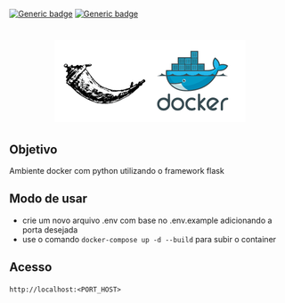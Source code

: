 <div>

[![Generic badge](https://img.shields.io/badge/flask-2.0.2-<COLOR>.svg)](https://shields.io/)
[![Generic badge](https://img.shields.io/badge/python-3.10-<COLOR>.svg)](https://shields.io/)

</div>
<h1 align="center">
  <img alt="mysqlDocker" title="" src="./static/image.png"/>
</h1>
<h2>
    <b>Objetivo</b>
</h2> 
Ambiente docker com python utilizando o framework flask
<h2>
    <b>Modo de usar</b>    
</h2> 

- crie um novo arquivo .env com base no .env.example adicionando a porta desejada
- use o comando `docker-compose up -d --build` para subir o container

<h2>
    <b>Acesso</b>    
</h2> 

`http://localhost:<PORT_HOST>`